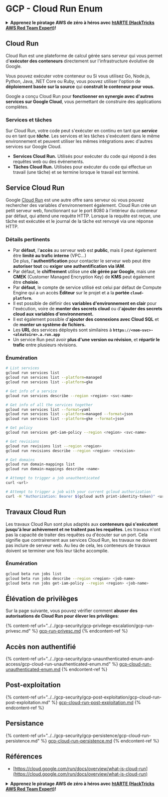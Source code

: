 # GCP - Cloud Run Enum

<details>

<summary><strong>Apprenez le piratage AWS de zéro à héros avec</strong> <a href="https://training.hacktricks.xyz/courses/arte"><strong>htARTE (HackTricks AWS Red Team Expert)</strong></a><strong>!</strong></summary>

Autres façons de soutenir HackTricks :

* Si vous souhaitez voir votre **entreprise annoncée dans HackTricks** ou **télécharger HackTricks en PDF**, consultez les [**PLANS D'ABONNEMENT**](https://github.com/sponsors/carlospolop) !
* Obtenez le [**swag officiel PEASS & HackTricks**](https://peass.creator-spring.com)
* Découvrez [**La famille PEASS**](https://opensea.io/collection/the-peass-family), notre collection exclusive de [**NFTs**](https://opensea.io/collection/the-peass-family)
* **Rejoignez le** 💬 [**groupe Discord**](https://discord.gg/hRep4RUj7f) ou le [**groupe Telegram**](https://t.me/peass) ou **suivez-nous** sur **Twitter** 🐦 [**@hacktricks_live**](https://twitter.com/hacktricks_live)**.**
* **Partagez vos astuces de piratage en soumettant des PR aux** [**HackTricks**](https://github.com/carlospolop/hacktricks) et [**HackTricks Cloud**](https://github.com/carlospolop/hacktricks-cloud) github repos.

</details>

## Cloud Run <a href="#reviewing-cloud-run-configurations" id="reviewing-cloud-run-configurations"></a>

Cloud Run est une plateforme de calcul gérée sans serveur qui vous permet d'**exécuter des conteneurs** directement sur l'infrastructure évolutive de Google.

Vous pouvez exécuter votre conteneur ou Si vous utilisez Go, Node.js, Python, Java, .NET Core ou Ruby, vous pouvez utiliser l'option de **déploiement basée sur la source** qui **construit le conteneur pour vous.**

Google a conçu Cloud Run pour **fonctionner en synergie avec d'autres services sur Google Cloud**, vous permettant de construire des applications complètes.

### Services et tâches <a href="#services-and-jobs" id="services-and-jobs"></a>

Sur Cloud Run, votre code peut s'exécuter en continu en tant que _**service**_ ou en tant que _**tâche**_. Les services et les tâches s'exécutent dans le même environnement et peuvent utiliser les mêmes intégrations avec d'autres services sur Google Cloud.

* **Services Cloud Run.** Utilisés pour exécuter du code qui répond à des requêtes web ou des événements.
* **Tâches Cloud Run.** Utilisées pour exécuter du code qui effectue un travail (une tâche) et se termine lorsque le travail est terminé.

## Service Cloud Run

Google [Cloud Run](https://cloud.google.com/run) est une autre offre sans serveur où vous pouvez rechercher des variables d'environnement également. Cloud Run crée un petit serveur web, fonctionnant sur le port 8080 à l'intérieur du conteneur par défaut, qui attend une requête HTTP. Lorsque la requête est reçue, une tâche est exécutée et le journal de la tâche est renvoyé via une réponse HTTP.

### Détails pertinents

* Par **défaut**, l'**accès** au serveur web est **public**, mais il peut également être **limité au trafic interne** (VPC...)\
De plus, l'**authentification** pour contacter le serveur web peut être **autoriser tout** ou **exiger une authentification via IAM**.
* Par défaut, le **chiffrement** utilise une **clé gérée par Google**, mais une **CMEK** (Customer Managed Encryption Key) de **KMS** peut également être **choisie**.
* Par **défaut**, le compte de service utilisé est celui par défaut de Compute Engine qui a un accès **Éditeur** sur le projet et a la **portée `cloud-platform`.**
* Il est possible de définir des **variables d'environnement en clair** pour l'exécution, voire de **monter des secrets cloud** ou d'**ajouter des secrets cloud aux variables d'environnement.**
* Il est également possible d'**ajouter des connexions avec Cloud SQL** et de **monter un système de fichiers.**
* Les **URL** des services déployés sont similaires à **`https://<nom-svc>-<aléatoire>.a.run.app`**
* Un service Run peut avoir **plus d'une version ou révision**, et **répartir le trafic** entre plusieurs révisions.

### Énumération
```bash
# List services
gcloud run services list
gcloud run services list --platform=managed
gcloud run services list --platform=gke

# Get info of a service
gcloud run services describe --region <region> <svc-name>

# Get info of all the services together
gcloud run services list --format=yaml
gcloud run services list --platform=managed --format=json
gcloud run services list --platform=gke --format=json

# Get policy
gcloud run services get-iam-policy --region <region> <svc-name>

# Get revisions
gcloud run revisions list --region <region>
gcloud run revisions describe --region <region> <revision>

# Get domains
gcloud run domain-mappings list
gcloud run domain-mappings describe <name>

# Attempt to trigger a job unauthenticated
curl <url>

# Attempt to trigger a job with your current gcloud authorization
curl -H "Authorization: Bearer $(gcloud auth print-identity-token)" <url>
```
## Travaux Cloud Run

Les travaux Cloud Run sont plus adaptés aux **conteneurs qui s'exécutent jusqu'à leur achèvement et ne traitent pas les requêtes**. Les travaux n'ont pas la capacité de traiter des requêtes ou d'écouter sur un port. Cela signifie que contrairement aux services Cloud Run, les travaux ne doivent pas inclure de serveur web. Au lieu de cela, les conteneurs de travaux doivent se terminer une fois leur tâche accomplie.

### Énumération
```bash
gcloud beta run jobs list
gcloud beta run jobs describe --region <region> <job-name>
gcloud beta run jobs get-iam-policy --region <region> <job-name>
```
## Élévation de privilèges

Sur la page suivante, vous pouvez vérifier comment **abuser des autorisations de Cloud Run pour élever les privilèges**:

{% content-ref url="../../gcp-security/gcp-privilege-escalation/gcp-run-privesc.md" %}
[gcp-run-privesc.md](../../gcp-security/gcp-privilege-escalation/gcp-run-privesc.md)
{% endcontent-ref %}

## Accès non authentifié

{% content-ref url="../../gcp-security/gcp-unaunthenticated-enum-and-access/gcp-cloud-run-unauthenticated-enum.md" %}
[gcp-cloud-run-unauthenticated-enum.md](../../gcp-security/gcp-unaunthenticated-enum-and-access/gcp-cloud-run-unauthenticated-enum.md)
{% endcontent-ref %}

## Post-exploitation

{% content-ref url="../../gcp-security/gcp-post-exploitation/gcp-cloud-run-post-exploitation.md" %}
[gcp-cloud-run-post-exploitation.md](../../gcp-security/gcp-post-exploitation/gcp-cloud-run-post-exploitation.md)
{% endcontent-ref %}

## Persistance

{% content-ref url="../../gcp-security/gcp-persistence/gcp-cloud-run-persistence.md" %}
[gcp-cloud-run-persistence.md](../../gcp-security/gcp-persistence/gcp-cloud-run-persistence.md)
{% endcontent-ref %}

## Références

* [https://cloud.google.com/run/docs/overview/what-is-cloud-run](https://cloud.google.com/run/docs/overview/what-is-cloud-run)

<details>

<summary><strong>Apprenez le piratage AWS de zéro à héros avec</strong> <a href="https://training.hacktricks.xyz/courses/arte"><strong>htARTE (HackTricks AWS Red Team Expert)</strong></a><strong>!</strong></summary>

Autres façons de soutenir HackTricks:

* Si vous souhaitez voir votre **entreprise annoncée dans HackTricks** ou **télécharger HackTricks en PDF**, consultez les [**PLANS D'ABONNEMENT**](https://github.com/sponsors/carlospolop)!
* Obtenez le [**swag officiel PEASS & HackTricks**](https://peass.creator-spring.com)
* Découvrez [**The PEASS Family**](https://opensea.io/collection/the-peass-family), notre collection exclusive de [**NFTs**](https://opensea.io/collection/the-peass-family)
* **Rejoignez le** 💬 [**groupe Discord**](https://discord.gg/hRep4RUj7f) ou le [**groupe Telegram**](https://t.me/peass) ou **suivez-nous** sur **Twitter** 🐦 [**@hacktricks_live**](https://twitter.com/hacktricks_live)**.**
* **Partagez vos astuces de piratage en soumettant des PR aux** [**HackTricks**](https://github.com/carlospolop/hacktricks) et [**HackTricks Cloud**](https://github.com/carlospolop/hacktricks-cloud) github repos.

</details>
